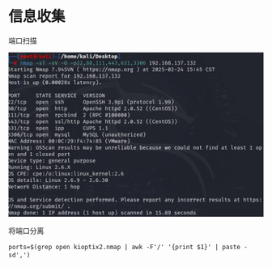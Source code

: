 # 信息收集

端口扫描

![image-20250224154912134](Kioptrix%20Level2/image-20250224154912134.png)

将端口分离

```
ports=$(grep open kioptix2.nmap | awk -F'/' '{print $1}' | paste -sd',')
```

